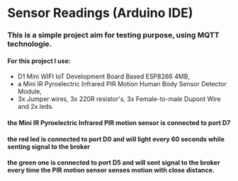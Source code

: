 # Sensor Readings (Arduino IDE)

### This is a simple project aim for testing purpose, using MQTT technologie.

#### For this project I use:
* D1 Mini WIFI IoT Development Board Based ESP8266 4MB, 
* a Mini IR Pyroelectric Infrared PIR Motion Human Body Sensor Detector Module, 
* 3x Jumper wires, 3x 220R resistor's, 3x Female-to-male Dupont Wire and 2x leds.
 
#### the Mini IR Pyroelectric Infrared PIR motion sensor is connected to port D7
#### the red led is connected to port D0 and will light every 60 seconds while senting signal to the broker
#### the green one is connected to port D5 and will sent signal to the broker every time the PIR motion sensor senses motion with close distance.
